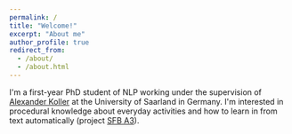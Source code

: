 ```yaml
---
permalink: /
title: "Welcome!"
excerpt: "About me"
author_profile: true
redirect_from: 
  - /about/
  - /about.html
---
```



I'm a first-year PhD student of NLP working under the supervision of [Alexander Koller](http://www.coli.uni-saarland.de/~koller/) at the University of Saarland in Germany. I'm interested in procedural knowledge about everyday activities and how to learn in from text automatically (project [SFB A3](http://www.sfb1102.uni-saarland.de/?page_id=249)).

<!--- and in controllable NLG. --->


